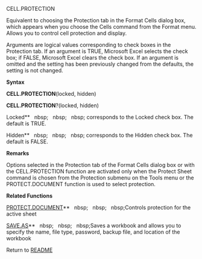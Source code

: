 CELL.PROTECTION

Equivalent to choosing the Protection tab in the Format Cells dialog
box, which appears when you choose the Cells command from the Format
menu. Allows you to control cell protection and display.

Arguments are logical values corresponding to check boxes in the
Protection tab. If an argument is TRUE, Microsoft Excel selects the
check box; if FALSE, Microsoft Excel clears the check box. If an
argument is omitted and the setting has been previously changed from the
defaults, the setting is not changed.

**Syntax**

**CELL.PROTECTION**(locked, hidden)

**CELL.PROTECTION**?(locked, hidden)

Locked**&nbsp;&nbsp;&nbsp;nbsp;&nbsp;&nbsp;&nbsp;nbsp;&nbsp;&nbsp;&nbsp;nbsp;&nbsp;corresponds to the Locked check box. The
default is TRUE.

Hidden**&nbsp;&nbsp;&nbsp;nbsp;&nbsp;&nbsp;&nbsp;nbsp;&nbsp;&nbsp;&nbsp;nbsp;&nbsp;corresponds to the Hidden check box. The
default is FALSE.

**Remarks**

Options selected in the Protection tab of the Format Cells dialog box or
with the CELL.PROTECTION function are activated only when the Protect
Sheet command is chosen from the Protection submenu on the Tools menu or
the PROTECT.DOCUMENT function is used to select protection.

**Related Functions**

[PROTECT.DOCUMENT](PROTECT.DOCUMENT.md)**&nbsp;&nbsp;&nbsp;nbsp;&nbsp;&nbsp;&nbsp;nbsp;&nbsp;&nbsp;&nbsp;nbsp;Controls protection for the active
sheet

[SAVE.AS](SAVE.AS.md)**&nbsp;&nbsp;&nbsp;nbsp;&nbsp;&nbsp;&nbsp;nbsp;&nbsp;&nbsp;&nbsp;nbsp;Saves a workbook and allows you to specify the
name, file type, password, backup file, and location of the workbook



Return to [README](README.md)

